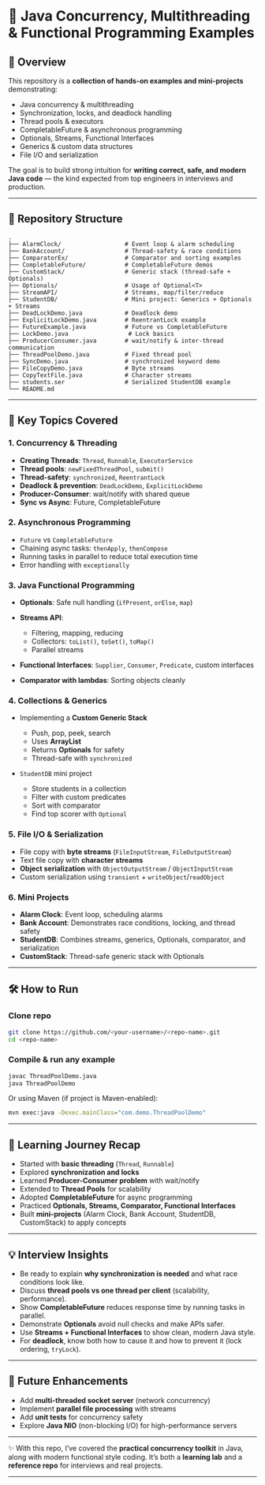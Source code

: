 

# 🚀 Java Concurrency, Multithreading & Functional Programming Examples

## 📌 Overview

This repository is a **collection of hands-on examples and mini-projects** demonstrating:

* Java concurrency & multithreading
* Synchronization, locks, and deadlock handling
* Thread pools & executors
* CompletableFuture & asynchronous programming
* Optionals, Streams, Functional Interfaces
* Generics & custom data structures
* File I/O and serialization

The goal is to build strong intuition for **writing correct, safe, and modern Java code** — the kind expected from top engineers in interviews and production.

---

## 📂 Repository Structure

```
.
├── AlarmClock/                  # Event loop & alarm scheduling
├── BankAccount/                 # Thread-safety & race conditions
├── ComparatorEx/                # Comparator and sorting examples
├── CompletableFuture/           # CompletableFuture demos
├── CustomStack/                 # Generic stack (thread-safe + Optionals)
├── Optionals/                   # Usage of Optional<T>
├── StreamAPI/                   # Streams, map/filter/reduce
├── StudentDB/                   # Mini project: Generics + Optionals + Streams
├── DeadLockDemo.java            # Deadlock demo
├── ExplicitLockDemo.java        # ReentrantLock example
├── FutureExample.java           # Future vs CompletableFuture
├── LockDemo.java                 # Lock basics
├── ProducerConsumer.java        # wait/notify & inter-thread communication
├── ThreadPoolDemo.java          # Fixed thread pool
├── SyncDemo.java                # synchronized keyword demo
├── FileCopyDemo.java            # Byte streams
├── CopyTextFile.java            # Character streams
├── students.ser                 # Serialized StudentDB example
└── README.md
```

---

## 🔑 Key Topics Covered

### 1. Concurrency & Threading

* **Creating Threads**: `Thread`, `Runnable`, `ExecutorService`
* **Thread pools**: `newFixedThreadPool`, `submit()`
* **Thread-safety**: `synchronized`, `ReentrantLock`
* **Deadlock & prevention**: `DeadLockDemo`, `ExplicitLockDemo`
* **Producer-Consumer**: wait/notify with shared queue
* **Sync vs Async**: Future, CompletableFuture

### 2. Asynchronous Programming

* `Future` vs `CompletableFuture`
* Chaining async tasks: `thenApply`, `thenCompose`
* Running tasks in parallel to reduce total execution time
* Error handling with `exceptionally`

### 3. Java Functional Programming

* **Optionals**: Safe null handling (`ifPresent`, `orElse`, `map`)
* **Streams API**:

  * Filtering, mapping, reducing
  * Collectors: `toList()`, `toSet()`, `toMap()`
  * Parallel streams
* **Functional Interfaces**: `Supplier`, `Consumer`, `Predicate`, custom interfaces
* **Comparator with lambdas**: Sorting objects cleanly

### 4. Collections & Generics

* Implementing a **Custom Generic Stack**

  * Push, pop, peek, search
  * Uses **ArrayList**
  * Returns **Optionals** for safety
  * Thread-safe with `synchronized`
* `StudentDB` mini project

  * Store students in a collection
  * Filter with custom predicates
  * Sort with comparator
  * Find top scorer with `Optional`

### 5. File I/O & Serialization

* File copy with **byte streams** (`FileInputStream`, `FileOutputStream`)
* Text file copy with **character streams**
* **Object serialization** with `ObjectOutputStream` / `ObjectInputStream`
* Custom serialization using `transient` + `writeObject`/`readObject`

### 6. Mini Projects

* **Alarm Clock**: Event loop, scheduling alarms
* **Bank Account**: Demonstrates race conditions, locking, and thread safety
* **StudentDB**: Combines streams, generics, Optionals, comparator, and serialization
* **CustomStack**: Thread-safe generic stack with Optionals

---

## 🛠 How to Run

### Clone repo

```bash
git clone https://github.com/<your-username>/<repo-name>.git
cd <repo-name>
```

### Compile & run any example

```bash
javac ThreadPoolDemo.java
java ThreadPoolDemo
```

Or using Maven (if project is Maven-enabled):

```bash
mvn exec:java -Dexec.mainClass="com.demo.ThreadPoolDemo"
```

---

## 📘 Learning Journey Recap

* Started with **basic threading** (`Thread`, `Runnable`)
* Explored **synchronization and locks**
* Learned **Producer-Consumer problem** with wait/notify
* Extended to **Thread Pools** for scalability
* Adopted **CompletableFuture** for async programming
* Practiced **Optionals, Streams, Comparator, Functional Interfaces**
* Built **mini-projects** (Alarm Clock, Bank Account, StudentDB, CustomStack) to apply concepts

---

## 💡 Interview Insights

* Be ready to explain **why synchronization is needed** and what race conditions look like.
* Discuss **thread pools vs one thread per client** (scalability, performance).
* Show **CompletableFuture** reduces response time by running tasks in parallel.
* Demonstrate **Optionals** avoid null checks and make APIs safer.
* Use **Streams + Functional Interfaces** to show clean, modern Java style.
* For **deadlock**, know both how to cause it and how to prevent it (lock ordering, `tryLock`).

---

## 🔮 Future Enhancements

* Add **multi-threaded socket server** (network concurrency)
* Implement **parallel file processing** with streams
* Add **unit tests** for concurrency safety
* Explore **Java NIO** (non-blocking I/O) for high-performance servers

---

✨ With this repo, I’ve covered the **practical concurrency toolkit** in Java, along with modern functional style coding. It’s both a **learning lab** and a **reference repo** for interviews and real projects.

---
